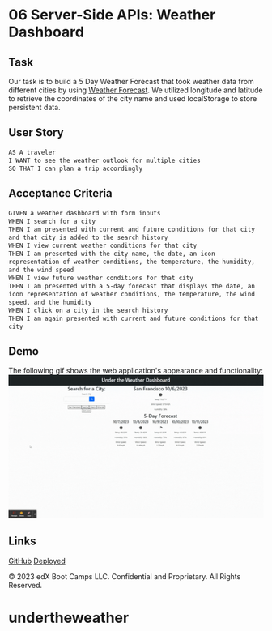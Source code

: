 # 06 Server-Side APIs: Weather Dashboard

## Task

Our task is to build a 5 Day Weather Forecast that took weather data from different cities by using [Weather Forecast](https://openweathermap.org/forecast5). We utilized longitude and latitude to retrieve the coordinates of the city name and used localStorage to store persistent data.

## User Story

```
AS A traveler
I WANT to see the weather outlook for multiple cities
SO THAT I can plan a trip accordingly
```

## Acceptance Criteria

```
GIVEN a weather dashboard with form inputs
WHEN I search for a city
THEN I am presented with current and future conditions for that city and that city is added to the search history
WHEN I view current weather conditions for that city
THEN I am presented with the city name, the date, an icon representation of weather conditions, the temperature, the humidity, and the wind speed
WHEN I view future weather conditions for that city
THEN I am presented with a 5-day forecast that displays the date, an icon representation of weather conditions, the temperature, the wind speed, and the humidity
WHEN I click on a city in the search history
THEN I am again presented with current and future conditions for that city
```

## Demo

The following gif shows the web application's appearance and functionality: ![Weather](./undertheweather.gif)

## Links 

[GitHub](https://github.com/charmingdarling/undertheweather)
[Deployed](https://charmingdarling.github.io/undertheweather/)


© 2023 edX Boot Camps LLC. Confidential and Proprietary. All Rights Reserved.
# undertheweather
